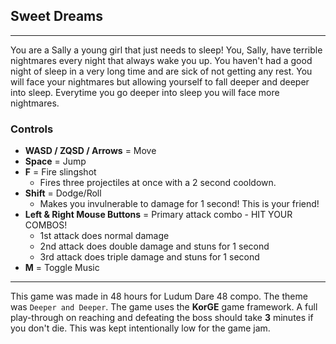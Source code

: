 ## Sweet Dreams

***
You are a Sally a young girl that just needs to sleep! You, Sally, have terrible nightmares every night that always wake
you up. You haven't had a good night of sleep in a very long time and are sick of not getting any rest. You will face
your nightmares but allowing yourself to fall deeper and deeper into sleep. Everytime you go deeper into sleep you will
face more nightmares.

### Controls

- **WASD / ZQSD / Arrows** = Move
- **Space** = Jump
- **F** = Fire slingshot
    - Fires three projectiles at once with a 2 second cooldown.
- **Shift** = Dodge/Roll
    - Makes you invulnerable to damage for 1 second! This is your friend!
- **Left & Right Mouse Buttons** = Primary attack combo - HIT YOUR COMBOS!
    - 1st attack does normal damage
    - 2nd attack does double damage and stuns for 1 second
    - 3rd attack does triple damage and stuns for 1 second
- **M** = Toggle Music

***
This game was made in 48 hours for Ludum Dare 48 compo. The theme was `Deeper and Deeper`. The game uses the **KorGE**
game framework. A full play-through on reaching and defeating the boss should take **3** minutes if you don't die. This
was kept intentionally low for the game jam.

